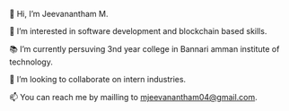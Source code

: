  👋 Hi, I’m Jeevanantham M.
 
 👀 I’m interested in software development and blockchain based skills.

📚 I’m currently persuving 3nd year college in Bannari amman institute of technology.

👷 I’m looking to collaborate on intern industries.

📫 You can reach me by mailling to mjeevanantham04@gmail.com.
